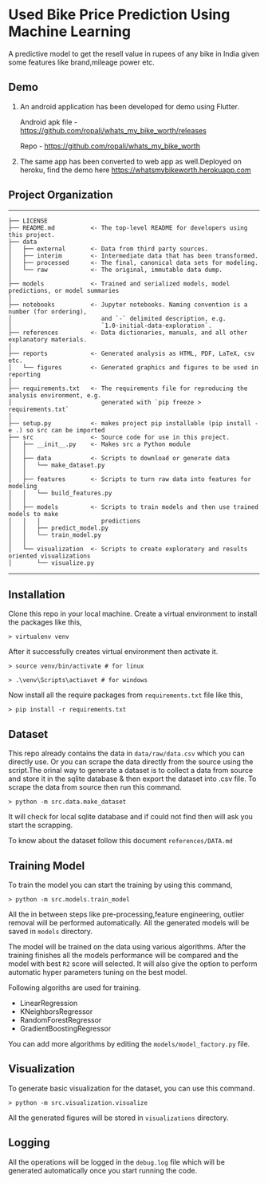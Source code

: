 # Used Bike Price Prediction Using Machine Learning
A predictive model to get the resell value in rupees of any bike in India given some features like brand,mileage power etc.

## Demo
1. An android application has been developed for demo using Flutter.

    Android apk file - https://github.com/ropali/whats_my_bike_worth/releases

    Repo - https://github.com/ropali/whats_my_bike_worth
2. The same app has been converted to web app as well.Deployed on heroku, find the demo here
https://whatsmybikeworth.herokuapp.com

## Project Organization
------------

    ├── LICENSE
    ├── README.md          <- The top-level README for developers using this project.
    ├── data
    │   ├── external       <- Data from third party sources.
    │   ├── interim        <- Intermediate data that has been transformed.
    │   ├── processed      <- The final, canonical data sets for modeling.
    │   └── raw            <- The original, immutable data dump.
    │
    ├── models             <- Trained and serialized models, model predictions, or model summaries
    │
    ├── notebooks          <- Jupyter notebooks. Naming convention is a number (for ordering),
    │                         and `-` delimited description, e.g.
    │                         `1.0-initial-data-exploration`.
    ├── references         <- Data dictionaries, manuals, and all other explanatory materials.
    │
    ├── reports            <- Generated analysis as HTML, PDF, LaTeX, csv etc.
    │   └── figures        <- Generated graphics and figures to be used in reporting
    │
    ├── requirements.txt   <- The requirements file for reproducing the analysis environment, e.g.
    │                         generated with `pip freeze > requirements.txt`
    │
    ├── setup.py           <- makes project pip installable (pip install -e .) so src can be imported
    ├── src                <- Source code for use in this project.
    │   ├── __init__.py    <- Makes src a Python module
    │   │
    │   ├── data           <- Scripts to download or generate data
    │   │   └── make_dataset.py
    │   │
    │   ├── features       <- Scripts to turn raw data into features for modeling
    │   │   └── build_features.py
    │   │
    │   ├── models         <- Scripts to train models and then use trained models to make
    │   │   │                 predictions
    │   │   ├── predict_model.py
    │   │   └── train_model.py
    │   │
    │   └── visualization  <- Scripts to create exploratory and results oriented visualizations
    │       └── visualize.py
    


--------


## Installation
Clone this repo in your local machine. Create a virtual environment to install the packages like this,

```
> virtualenv venv
```
After it successfully creates virtual environment then activate it.

```
> source venv/bin/activate # for linux

> .\venv\Scripts\actiavet # for windows
```

Now install all the require packages from `requirements.txt` file like this,

```> pip install -r requirements.txt```


## Dataset
This repo already contains the data in `data/raw/data.csv` which you can directly use. Or you can scrape the data directly from the source using the script.The orinal way to generate a dataset is to collect a data from source and store it in the sqlite database & then export the dataset into .csv file.
To scrape the data from source then run this command.

```
> python -m src.data.make_dataset
```
It will check for local sqlite database and if could not find then will ask you start the scrapping.

To know about the dataset follow this document `references/DATA.md`

## Training Model
To train the model you can start the training by using this command,
```
> python -m src.models.train_model
```
All the in between steps like pre-processing,feature engineering, outlier removal will be performed automatically. All the generated models will be saved in `models` directory.

The model will be trained on the data using various algorithms. After the training finishes all the models performance will be compared and the model with best `R2` score will selected. It will also give the option to perform automatic hyper parameters tuning on the best model.

Following algoriths are used for training.
- LinearRegression
- KNeighborsRegressor
- RandomForestRegressor
- GradientBoostingRegressor

You can add more algorithms by editing the `models/model_factory.py` file.

## Visualization
To generate basic visualization for the dataset, you can use this command.

```
> python -m src.visualization.visualize
```

All the generated figures will be stored in `visualizations` directory.

## Logging 
All the operations will be logged in the `debug.log` file which will be generated automatically once you start running the code.